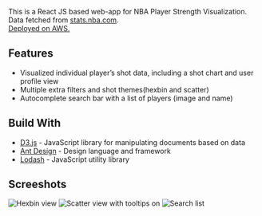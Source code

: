 This is a React JS based web-app for NBA Player Strength Visualization. <br/>
Data fetched from [stats.nba.com](https://stats.nba.com/). <br/>
[Deployed on AWS.]( https://master.d3u575w0pg8trk.amplifyapp.com/)


## Features ##
- Visualized individual player’s shot data, including a shot chart and user profile view
- Multiple extra filters and shot themes(hexbin and scatter) 
- Autocomplete search bar with a list of players (image and name)


## Build With ##
- [D3.js](https://d3js.org/) - JavaScript library for manipulating documents based on data
- [Ant Design](https://ant.design/) - Design language and framework
- [Lodash](https://lodash.com/) - JavaScript utility library


## Screeshots ##
![Hexbin view](https://user-images.githubusercontent.com/65449903/88483780-c11d6b80-cf9c-11ea-970d-15acc0e929f5.png)
![Scatter view with tooltips on](https://photos.app.goo.gl/WjXCSvg6PHeHp2bg9 "Scatter view with tooltips on")
![Search list](https://photos.app.goo.gl/tVFqqnTcYbGg7cUY8 "Search list")
